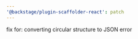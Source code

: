 ```yaml
---
'@backstage/plugin-scaffolder-react': patch
---
```


fix for: converting circular structure to JSON error
